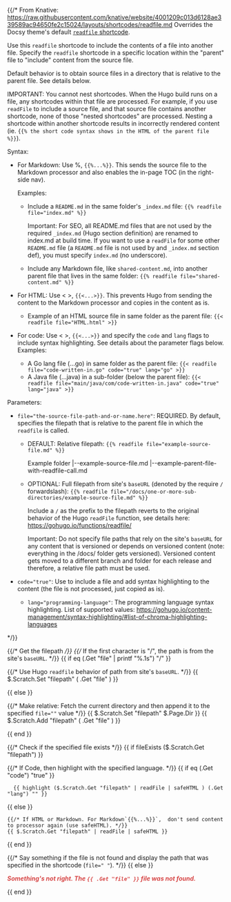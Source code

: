 {{/*
From Knative: https://raw.githubusercontent.com/knative/website/4001209c013d6128ae339589ac94650fe2c15024/layouts/shortcodes/readfile.md
Overrides the Docsy theme's default
[`readfile` shortcode](https://github.com/google/docsy/blob/master/layouts/shortcodes/readfile.md).


Use this `readfile` shortcode to include the contents of a file into another file.
Specify the `readfile` shortcode in a specific location within the "parent"
file to "include" content from the source file.

Default behavior is to obtain source files in a directory that is relative to
the parent file. See details below.

IMPORTANT: You cannot nest shortcodes. When the Hugo build runs on a file,
any shortcodes within that file are processed. For example, if you use `readFile`
to include a source file, and that source file contains another shortcode,
none of those "nested shortcodes" are processed. Nesting a shortcode within another
shortcode results in incorrectly rendered content
(ie. `{{% the short code syntax shows in the HTML of the parent file %}}`).

Syntax:
* For Markdown: Use %, `{{%...%}}`. This sends the source file to the Markdown
  processor and also enables the in-page TOC (in the right-side nav).

  Examples:
  * Include a `README.md` in the same folder's `_index.md` file:
    `{{% readfile file="index.md" %}}`

    Important: For SEO, all README.md files that are not used by the required
    `_index.md` (Hugo section definition) are renamed to index.md at build time.
    If you want to use a `readFile` for some other `README.md` file
    (a `README.md` file is not used by and `_index.md` section def),
    you must specify `index.md` (no underscore).

  * Include any Markdown file, like `shared-content.md`, into another
    parent file that lives in the same folder:
    `{{% readfile file="shared-content.md" %}}`

* For HTML: Use < >, `{{<...>}}`. This prevents Hugo from sending the content to
  the Markdown processor and copies in the content as is.

  * Example of an HTML source file in same folder as the parent file:
    `{{< readfile file="HTML.html" >}}`

* For code: Use < >, `{{<...>}}` and specify the `code` and `lang` flags to include
  syntax highlighting. See details about the parameter flags below.
  Examples:
  * A Go lang file (...go) in same folder as the parent file:
    `{{< readfile file="code-written-in.go" code="true" lang="go" >}}`
  * A Java file (...java) in a sub-folder (below the parent file):
    `{{< readfile file="main/java/com/code-written-in.java" code="true" lang="java" >}}`

Parameters:
* `file="the-source-file-path-and-or-name.here"`: REQUIRED. By default,
  specifies the filepath that is relative to the parent file in which the `readfile` is called.
  * DEFAULT: Relative filepath:
    `{{% readfile file="example-source-file.md" %}}`

    Example folder
      |--example-source-file.md
      |--example-parent-file-with-readfile-call.md

  * OPTIONAL: Full filepath from site's `baseURL` (denoted by the require `/` forwardslash):
    `{{% readfile file="/docs/one-or-more-sub-directories/example-source-file.md" %}}`

    Include a `/` as the prefix to the filepath reverts to the original behavior
    of the Hugo `readFile` function, see details here:
    https://gohugo.io/functions/readfile/

    Important: Do not specify file paths that rely on the site's `baseURL`
    for any content that is versioned or depends on versioned content
    (note: everything in the /docs/ folder gets versioned).
    Versioned content gets moved to a different branch and folder for each
    release and therefore, a relative file path must be used.

* `code="true"`: Use to include a file and add syntax highlighting to the content
  (the file is not processed, just copied as is).

  * `lang="programming-language"`: The programming language syntax highlighting.
    List of supported values:
    https://gohugo.io/content-management/syntax-highlighting/#list-of-chroma-highlighting-languages

*/}}

{{/* Get the filepath */}}
{{/* If the first character is "/", the path is from the site's `baseURL`. */}}
{{ if eq (.Get "file" | printf "%.1s") "/" }}

  {{/* Use Hugo `readfile` behavior of path from site's `baseURL`. */}}
  {{ $.Scratch.Set "filepath" ( .Get "file" ) }}

{{ else }}

  {{/* Make relative: Fetch the current directory and then append it to the specified `file=""` value */}}
  {{ $.Scratch.Set "filepath" $.Page.Dir }}
  {{ $.Scratch.Add "filepath" ( .Get "file" ) }}

{{ end }}


{{/* Check if the specified file exists */}}
{{ if fileExists ($.Scratch.Get "filepath") }}

  {{/* If Code, then highlight with the specified language. */}}
  {{ if eq (.Get "code") "true" }}

      {{ highlight ($.Scratch.Get "filepath" | readFile | safeHTML ) (.Get "lang") "" }}

  {{ else }}

    {{/* If HTML or Markdown. For Markdown`{{%...%}}`,  don't send content to processor again (use safeHTML). */}}
    {{ $.Scratch.Get "filepath" | readFile | safeHTML }}

  {{ end }}

{{/* Say something if the file is not found and display the path that was specified in the shortcode (`file=" "`). */}}
{{ else }}

  <p style="color: #D74848"><b><i>Something's not right. The <code>{{ .Get "file" }}</code> file was not found.</i></b></p>

{{ end }}
